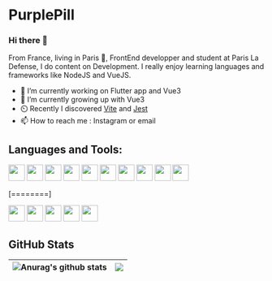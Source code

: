 # PurplePill
### Hi there 👋

From France, living in Paris 🥖, FrontEnd developper and student at Paris La Defense, I do content on Development. I really enjoy learning languages and frameworks like NodeJS and VueJS.

- 🔭 I’m currently working on Flutter app and Vue3
- 🌱 I’m currently growing up with Vue3
- ⏲️ Recently I discovered [Vite](https://vitejs.dev/ "Vite") and [Jest](https://jestjs.io/ "Jest")
- 📫 How to reach me : Instagram or email

## Languages and Tools:


 <img width="32" height="32" src="https://cdn.jsdelivr.net/gh/devicons/devicon/icons/vuejs/vuejs-original.svg" />

 <img  width="32" height="32" src="https://cdn.jsdelivr.net/gh/devicons/devicon/icons/nodejs/nodejs-plain.svg" />

 <img  width="32" height="32" src="https://cdn.jsdelivr.net/gh/devicons/devicon/icons/php/php-plain.svg" />

 <img width="32" height="32" src="https://cdn.jsdelivr.net/gh/devicons/devicon/icons/react/react-original.svg" />

 <img width="32" height="32" src="https://cdn.jsdelivr.net/gh/devicons/devicon/icons/mysql/mysql-plain.svg" />

 <img  width="32" height="32" src="https://cdn.jsdelivr.net/gh/devicons/devicon/icons/mongodb/mongodb-plain.svg" />

 <img width="32" height="32" src="https://cdn.jsdelivr.net/gh/devicons/devicon/icons/python/python-plain.svg" />

 <img width="32" height="32" src="https://cdn.jsdelivr.net/gh/devicons/devicon/icons/flutter/flutter-plain.svg" />

 <img width="32" height="32" src="https://cdn.jsdelivr.net/gh/devicons/devicon/icons/redis/redis-plain.svg" />

 <img width="32" height="32" src="https://cdn.jsdelivr.net/gh/devicons/devicon/icons/socketio/socketio-original.svg" />


[========]

 <img width="32" height="32" src="https://cdn.jsdelivr.net/gh/devicons/devicon/icons/webstorm/webstorm-plain.svg" />

 <img width="32" height="32" src="https://cdn.jsdelivr.net/gh/devicons/devicon/icons/phpstorm/phpstorm-plain.svg" />

 <img width="32" height="32" src="https://cdn.jsdelivr.net/gh/devicons/devicon/icons/git/git-original.svg" />

 <img width="32" height="32" src="https://cdn.jsdelivr.net/gh/devicons/devicon/icons/heroku/heroku-plain.svg" />

 <img width="32" height="32" src="https://cdn.jsdelivr.net/gh/devicons/devicon/icons/docker/docker-plain.svg" />

## GitHub Stats

| <img align="center" src="https://github-readme-stats.vercel.app/api?username=Wadaarik&show_icons=true&include_all_commits=true&theme=buefy&hide_border=true" alt="Anurag's github stats" /> | <img align="center" src="https://github-readme-stats.vercel.app/api/top-langs/?username=Wadaarik&layout=compact&theme=buefy&hide_border=true" /> |
| ------------- | ------------- |



